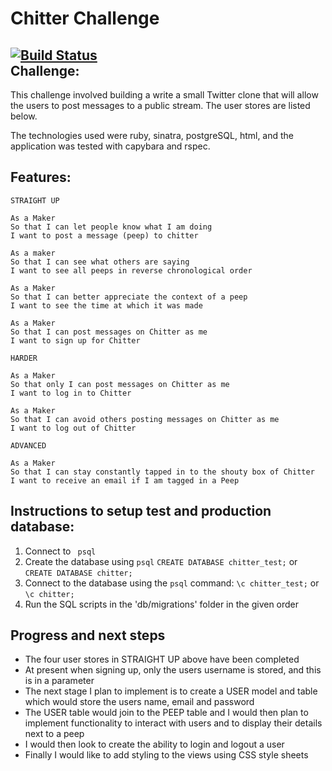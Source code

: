 Chitter Challenge
=================
[![Build Status](https://travis-ci.com/ralphm10/chitter-challenge.svg?branch=master)](https://travis-ci.com/ralphm10/chitter-challenge)<br>
Challenge:
-------

This challenge involved building a write a small Twitter clone that will allow the users to post messages to a public stream. The user stores are listed below.

The technologies used were ruby, sinatra, postgreSQL, html, and the application was tested with capybara and rspec.

Features:
-------

```
STRAIGHT UP

As a Maker
So that I can let people know what I am doing  
I want to post a message (peep) to chitter

As a maker
So that I can see what others are saying  
I want to see all peeps in reverse chronological order

As a Maker
So that I can better appreciate the context of a peep
I want to see the time at which it was made

As a Maker
So that I can post messages on Chitter as me
I want to sign up for Chitter

HARDER

As a Maker
So that only I can post messages on Chitter as me
I want to log in to Chitter

As a Maker
So that I can avoid others posting messages on Chitter as me
I want to log out of Chitter

ADVANCED

As a Maker
So that I can stay constantly tapped in to the shouty box of Chitter
I want to receive an email if I am tagged in a Peep
```

Instructions to setup test and production database:
-----

1. Connect to ``` psql```
2. Create the database using ```psql```
```CREATE DATABASE chitter_test;``` or ```CREATE DATABASE chitter;```
3. Connect to the database using the ```psql``` command:
```\c chitter_test;``` or ```\c chitter;```
4. Run the SQL scripts in the 'db/migrations' folder in the given order



Progress and next steps
----------------------
- The four user stores in STRAIGHT UP above have been completed
- At present when signing up, only the users username is stored, and this is in a parameter
- The next stage I plan to implement is to create a USER model and table which would store the users name, email and password
- The USER table would join to the PEEP table and I would then plan to implement functionality to interact with users and to display their details next to a peep
- I would then look to create the ability to login and logout a user
- Finally I would like to add styling to the views using CSS style sheets

